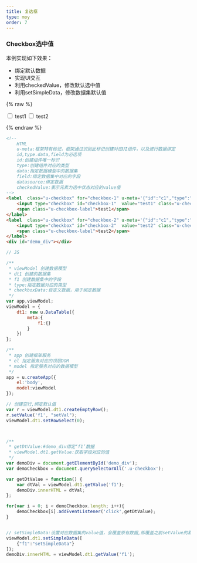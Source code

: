 ```yaml
---
title: 复选框
type: moy
order: 7
---
```




### Checkbox选中值

本例实现如下效果：

* 绑定默认数据
* 实现UI交互
* 利用checkedValue，修改默认选中值
* 利用setSimpleData，修改数据集默认值

{% raw %}
<!-- 
	HTML
	u-meta:框架特有标记，框架通过识别此标记创建对应UI组件，以及进行数据绑定 
	id,type.data,field为必选项
	id:创建组件唯一标识
	type:创建组件对应的类型
	data:指定数据模型中的数据集
	field:绑定数据集中对应的字段
	datasource:绑定数据
	checkedValue:表示元素为选中状态对应的value值
-->
<label  class="u-checkbox" for="checkbox-1" u-meta='{&quot;id&quot;:&quot;c1&quot;,&quot;type&quot;:&quot;u-checkbox&quot;,&quot;data&quot;:&quot;dt1&quot;,&quot;field&quot;:&quot;f1&quot;,&quot;checkedValue&quot;:&quot;ck1&quot;}'>
    <input type="checkbox" id="checkbox-1"  value="test1" class="u-checkbox-input">
    <span class="u-checkbox-label">test1</span>
</label>
<label  class="u-checkbox" for="checkbox-2" u-meta='{&quot;id&quot;:&quot;c1&quot;,&quot;type&quot;:&quot;u-checkbox&quot;,&quot;data&quot;:&quot;dt1&quot;,&quot;field&quot;:&quot;f1&quot;,&quot;checkedValue&quot;:&quot;ck2&quot;}'>
    <input type="checkbox" id="checkbox-2"  value="test2" class="u-checkbox-input" >
    <span class="u-checkbox-label">test2</span>
</label>
<div id="demo_div"></div>




<script>
// JS

/**
 * viewModel 创建数据模型
 * dt1 创建的数据集
 * f1 创建数据集中的字段
 * type:指定数据对应的类型
 * checkboxData:自定义数据，用于绑定数据
 */
var app,viewModel;
viewModel = {
    dt1: new u.DataTable({
        meta:{
            f1:{}
        }
    })
};

/**
 * app 创建框架服务
 * el 指定服务对应的顶层DOM
 * model 指定服务对应的数据模型
 */
app = u.createApp({
    el:'body',
    model:viewModel
});

// 创建空行,绑定默认值
var r = viewModel.dt1.createEmptyRow();
r.setValue('f1', "setVal");
viewModel.dt1.setRowSelect(0);



/**
 * getDtValue:#demo_div绑定‘f1’数据
 * viewModel.dt1.getValue:获取字段对应的值
 */
var demoDiv = document.getElementById('demo_div');
var demoCheckbox = document.querySelectorAll('.u-checkbox');

var getDtValue = function() {
    var dtVal = viewModel.dt1.getValue('f1');
    demoDiv.innerHTML = dtVal;
};

for(var i = 0; i < demoCheckbox.length; i++){
    demoCheckbox[i].addEventListener('click',getDtValue);
}


// setSimpleData:设置对应数据集的value值，会覆盖原有数据,即覆盖之前setValue的默认值"setVal"
viewModel.dt1.setSimpleData([
    {"f1":"setSimpleData"}
]);
demoDiv.innerHTML = viewModel.dt1.getValue('f1');

</script>

{% endraw %}
``` html
<!-- 
	HTML
	u-meta:框架特有标记，框架通过识别此标记创建对应UI组件，以及进行数据绑定 
	id,type.data,field为必选项
	id:创建组件唯一标识
	type:创建组件对应的类型
	data:指定数据模型中的数据集
	field:绑定数据集中对应的字段
	datasource:绑定数据
	checkedValue:表示元素为选中状态对应的value值
-->
<label  class="u-checkbox" for="checkbox-1" u-meta='{"id":"c1","type":"u-checkbox","data":"dt1","field":"f1","checkedValue":"ck1"}'>
    <input type="checkbox" id="checkbox-1"  value="test1" class="u-checkbox-input">
    <span class="u-checkbox-label">test1</span>
</label>
<label  class="u-checkbox" for="checkbox-2" u-meta='{"id":"c1","type":"u-checkbox","data":"dt1","field":"f1","checkedValue":"ck2"}'>
    <input type="checkbox" id="checkbox-2"  value="test2" class="u-checkbox-input" >
    <span class="u-checkbox-label">test2</span>
</label>
<div id="demo_div"></div>

```

``` js
// JS

/**
 * viewModel 创建数据模型
 * dt1 创建的数据集
 * f1 创建数据集中的字段
 * type:指定数据对应的类型
 * checkboxData:自定义数据，用于绑定数据
 */
var app,viewModel;
viewModel = {
    dt1: new u.DataTable({
        meta:{
            f1:{}
        }
    })
};

/**
 * app 创建框架服务
 * el 指定服务对应的顶层DOM
 * model 指定服务对应的数据模型
 */
app = u.createApp({
    el:'body',
    model:viewModel
});

// 创建空行,绑定默认值
var r = viewModel.dt1.createEmptyRow();
r.setValue('f1', "setVal");
viewModel.dt1.setRowSelect(0);



/**
 * getDtValue:#demo_div绑定‘f1’数据
 * viewModel.dt1.getValue:获取字段对应的值
 */
var demoDiv = document.getElementById('demo_div');
var demoCheckbox = document.querySelectorAll('.u-checkbox');

var getDtValue = function() {
    var dtVal = viewModel.dt1.getValue('f1');
    demoDiv.innerHTML = dtVal;
};

for(var i = 0; i < demoCheckbox.length; i++){
    demoCheckbox[i].addEventListener('click',getDtValue);
}


// setSimpleData:设置对应数据集的value值，会覆盖原有数据,即覆盖之前setValue的默认值"setVal"
viewModel.dt1.setSimpleData([
    {"f1":"setSimpleData"}
]);
demoDiv.innerHTML = viewModel.dt1.getValue('f1');

```

